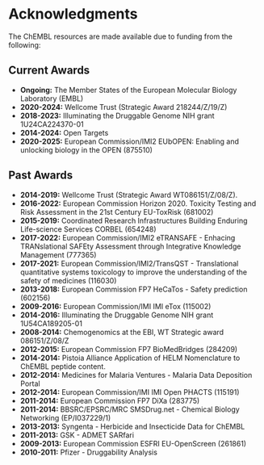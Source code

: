 # Acknowledgments

The ChEMBL resources are made available due to funding from the following:

## Current Awards

* **Ongoing:** The Member States of the European Molecular Biology Laboratory (EMBL)
* **2020-2024:** Wellcome Trust (Strategic Award 218244/Z/19/Z)
* **2018-2023:** Illuminating the Druggable Genome NIH grant 1U24CA224370-01 &#x20;
* **2014-2024:** Open Targets&#x20;
* **2020-2025:** European Commission/IMI2 EUbOPEN: Enabling and unlocking biology in the OPEN (875510) &#x20;

## Past Awards

* **2014-2019:** Wellcome Trust (Strategic Award WT086151/Z/08/Z). &#x20;
* **2016-2022:** European Commission Horizon 2020. Toxicity Testing and Risk Assessment in the 21st Century EU-ToxRisk (681002) &#x20;
* **2015-2019:** Coordinated Research Infrastructures Building Enduring Life-science Services CORBEL (654248) &#x20;
* **2017-2022:** European Commission/IMI2 eTRANSAFE - Enhacing TRANslational SAFEty Assessment through Integrative Knowledge Management (777365) &#x20;
* **2017-2021:** European Commission/IMI2/TransQST - Translational quantitative systems toxicology to improve the understanding of the safety of medicines (116030)
* **2013-2018:** European Commission FP7 HeCaTos - Safety prediction (602156) &#x20;
* **2009-2016:** European Commission/IMI IMI eTox (115002) &#x20;
* **2014-2016:** Illuminating the Druggable Genome NIH grant 1U54CA189205-01 &#x20;
* **2008-2014:** Chemogenomics at the EBI, WT Strategic award 086151/Z/08/Z &#x20;
* **2012-2015:** European Commission FP7 BioMedBridges (284209) &#x20;
* **2014-2014:** Pistoia Alliance Application of HELM Nomenclature to ChEMBL peptide content. &#x20;
* **2012-2014:** Medicines for Malaria Ventures - Malaria Data Deposition Portal &#x20;
* **2012-2014:** European Commission/IMI IMI Open PHACTS (115191) &#x20;
* **2011-2014:** European Commission FP7 DiXa (283775) &#x20;
* **2011-2014:** BBSRC/EPSRC/MRC SMSDrug.net - Chemical Biology Networking (EP/I037229/1) &#x20;
* **2013-2013:** Syngenta - Herbicide and Insecticide Data for ChEMBL &#x20;
* **2011-2013:** GSK - ADMET SARfari &#x20;
* **2009-2013:** European Commission ESFRI EU-OpenScreen (261861) &#x20;
* **2010-2011:** Pfizer - Druggability Analysis
